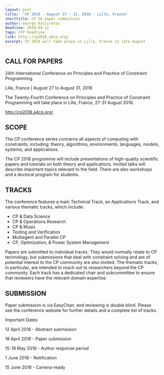 ```yaml
---
layout: post
title:  "CP 2018 - August 37 - 31, 2018 - Lille, France"
shorttitle: CP'18 paper submission
author: George Katsirelos
deadline: 2018-04-12
tags: CFP Deadline
link: http://cp2018.a4cp.org/
excerpt: CP 2018 will take place in Lille, France in late August
---
```


CALL FOR PAPERS
---------------

24th International Conference on Principles and Practice of Constraint
Programming

Lille, France | August 27 to August 31, 2018

The Twenty-Fourth Conference on Principles and Practice of Constraint
Programming will take place in Lille, France, 27-31 August 2018.

http://cp2018.a4cp.org/

SCOPE
-----

The CP conference series concerns all aspects of computing with
constraints, including: theory, algorithms, environments, languages,
models, systems, and applications.

The CP 2018 programme will include presentations of high-quality
scientific papers and tutorials on both theory and
applications. Invited talks will describe important topics relevant to
the field. There are also workshops and a doctoral program for
students.

TRACKS
------

The conference features a main Technical Track, an Applications Track,
and various thematic tracks, which include:

- CP & Data Science
- CP & Operations Research
- CP & Music
- Testing and Verification
- Multiagent and Parallel CP
- CP, Optimization, & Power System Management

Papers are submitted to individual tracks. They would normally relate
to CP technology, but submissions that deal with constraint solving
and are of potential interest to the CP community are also
invited. The thematic tracks, in particular, are intended to reach out
to researchers beyond the CP community. Each track has a dedicated
chair and subcommittee to ensure that reviewers have the relevant
domain expertise.

SUBMISSION
----------

Paper submission is via EasyChair, and reviewing is double blind. Please see the conference website for further details and a complete list of tracks.

Important Dates

12 April 2018 - Abstract submission

18 April 2018 - Paper submission

15-19 May 2018 - Author response period

1 June 2018 - Notification

15 June 2018 - Camera-ready